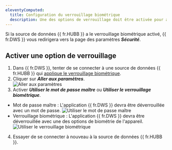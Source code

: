 ```yaml
---
eleventyComputed:
  title: Configuration du verrouillage biométrique
  description: Une des options de verrouillage doit être activée pour accéder à un {{ fr.HUBB }} avec verrouillage biométrique.
---
```

Si la source de données {{ fr.HUBB }} a le verrouillage biométrique activé, {{ fr.DWS }} vous redirigera vers la page des paramètres ***Sécurité***.

## Activer une option de verrouillage
1. Dans {{ fr.DWS }}, tenter de se connecter à une source de données {{ fr.HUBB }} qui [applique le verrouillage biométrique](/fr/hub/kb/hub-business/how-to-articles/biometric-lock/).
1. Cliquer sur ***Aller aux paramètres***.  
![Aller aux paramètres](https://cdnweb.devolutions.net/docs/WDAPP0000_2024_2.png)
1. Activer ***Utiliser le mot de passe maître*** ou ***Utiliser le verrouillage biométrique***.
* Mot de passe maître : L'application {{ fr.DWS }} devra être déverrouillée avec un mot de passe.
![Utiliser le mot de passe maître](https://cdnweb.devolutions.net/docs/WDAPP0001_2024_2.png)
* Verrouillage biométrique : L'application {{ fr.DWS }} devra être déverrouillée avec une des options de biométrie de l'appareil.
![Utiliser le verrouillage biométrique](https://cdnweb.devolutions.net/docs/WDAPP0002_2024_2.png)
4. Essayer de se connecter à nouveau à la source de données {{ fr.HUBB }}.
